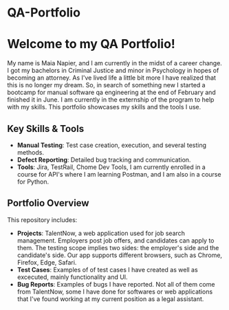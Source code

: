 # QA-Portfolio
# Welcome to my QA Portfolio! 
My name is Maia Napier, and I am currently in the midst of a career change. I got my bachelors in Criminal Justice and minor in Psychology in hopes of becoming an attorney. As I've lived life a little bit more I have realized that this is no longer my dream. So, in search of something new I started a bootcamp for manual software qa engineering at the end of February and finished it in June. I am currently in the externship of the program to help with my skills. This portfolio showcases my skills and the tools I use. 
## Key Skills & Tools
- **Manual Testing**: Test case creation, execution, and several testing methods.
- **Defect Reporting**: Detailed bug tracking and communication.
- **Tools**: Jira, TestRail, Chome Dev Tools, I am currently enrolled in a course for API's where I am learning Postman, and I am also in a course for Python. 
## Portfolio Overview
This repository includes: 
- **Projects**: TalentNow, a web application used for job search management. Employers post job offers, and candidates can apply to them. The testing scope implies two sides: the employer's side and the candidate's side. Our app supports different browsers, such as Chrome, Firefox, Edge, Safari.
- **Test Cases**: Examples of of test cases I have created as well as excecuted, mainly functionality and UI.
- **Bug Reports**: Examples of bugs I have reported. Not all of them come from TalentNow, some I have done for softwares or web applications that I've found working at my current position as a legal assistant. 
